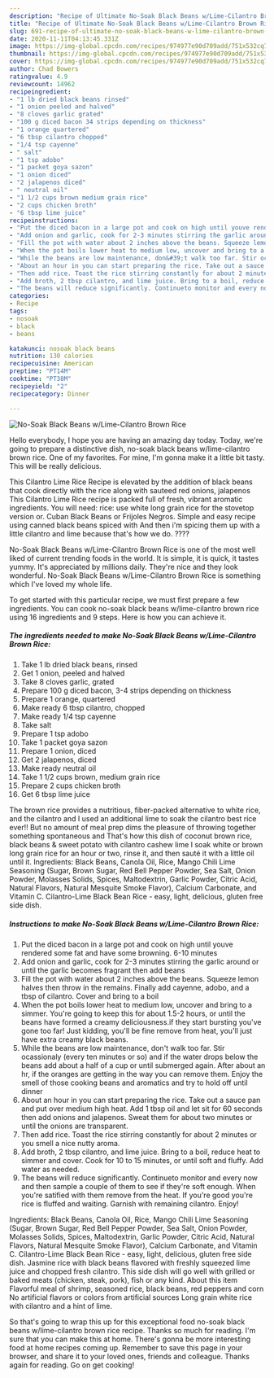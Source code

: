 ```yaml
---
description: "Recipe of Ultimate No-Soak Black Beans w/Lime-Cilantro Brown Rice"
title: "Recipe of Ultimate No-Soak Black Beans w/Lime-Cilantro Brown Rice"
slug: 691-recipe-of-ultimate-no-soak-black-beans-w-lime-cilantro-brown-rice
date: 2020-11-11T04:13:45.331Z
image: https://img-global.cpcdn.com/recipes/974977e90d709add/751x532cq70/no-soak-black-beans-wlime-cilantro-brown-rice-recipe-main-photo.jpg
thumbnail: https://img-global.cpcdn.com/recipes/974977e90d709add/751x532cq70/no-soak-black-beans-wlime-cilantro-brown-rice-recipe-main-photo.jpg
cover: https://img-global.cpcdn.com/recipes/974977e90d709add/751x532cq70/no-soak-black-beans-wlime-cilantro-brown-rice-recipe-main-photo.jpg
author: Chad Bowers
ratingvalue: 4.9
reviewcount: 14962
recipeingredient:
- "1 lb dried black beans rinsed"
- "1 onion peeled and halved"
- "8 cloves garlic grated"
- "100 g diced bacon 34 strips depending on thickness"
- "1 orange quartered"
- "6 tbsp cilantro chopped"
- "1/4 tsp cayenne"
- " salt"
- "1 tsp adobo"
- "1 packet goya sazon"
- "1 onion diced"
- "2 jalapenos diced"
- " neutral oil"
- "1 1/2 cups brown medium grain rice"
- "2 cups chicken broth"
- "6 tbsp lime juice"
recipeinstructions:
- "Put the diced bacon in a large pot and cook on high until youve rendered some fat and have some browning. 6-10 minutes"
- "Add onion and garlic, cook for 2-3 minutes stirring the garlic around or until the garlic becomes fragrant then add beans"
- "Fill the pot with water about 2 inches above the beans. Squeeze lemon halves then throw in the remains. Finally add cayenne, adobo, and a tbsp of cilantro. Cover and bring to a boil"
- "When the pot boils lower heat to medium low, uncover and bring to a simmer. You&#39;re going to keep this for about 1.5-2 hours, or until the beans have formed a creamy deliciousness.if they start bursting you&#39;ve gone too far! Just kidding, you&#39;ll be fine remove from heat, you&#39;ll just have extra creamy black beans."
- "While the beans are low maintenance, don&#39;t walk too far. Stir ocassionaly (every ten minutes or so) and if the water drops below the beans add about a half of a cup or until submerged again. After about an hr, if the oranges are getting in the way you can remove them. Enjoy the smell of those cooking beans and aromatics and try to hold off until dinner"
- "About an hour in you can start preparing the rice. Take out a sauce pan and put over medium high heat. Add 1 tbsp oil and let sit for 60 seconds then add onions and jalapenos. Sweat them for about two minutes or until the onions are transparent."
- "Then add rice. Toast the rice stirring constantly for about 2 minutes or you smell a nice nutty aroma."
- "Add broth, 2 tbsp cilantro, and lime juice. Bring to a boil, reduce heat to simmer and cover. Cook for 10 to 15 minutes, or until soft and fluffy. Add water as needed."
- "The beans will reduce significantly. Continueto monitor and every now and then sample a couple of them to see if they&#39;re soft enough. When you&#39;re satified with them remove from the heat. If you&#39;re good you&#39;re rice is fluffed and waiting. Garnish with remaining cilantro.  Enjoy!"
categories:
- Recipe
tags:
- nosoak
- black
- beans

katakunci: nosoak black beans 
nutrition: 130 calories
recipecuisine: American
preptime: "PT14M"
cooktime: "PT38M"
recipeyield: "2"
recipecategory: Dinner

---
```



![No-Soak Black Beans w/Lime-Cilantro Brown Rice](https://img-global.cpcdn.com/recipes/974977e90d709add/751x532cq70/no-soak-black-beans-wlime-cilantro-brown-rice-recipe-main-photo.jpg)

Hello everybody, I hope you are having an amazing day today. Today, we're going to prepare a distinctive dish, no-soak black beans w/lime-cilantro brown rice. One of my favorites. For mine, I'm gonna make it a little bit tasty. This will be really delicious.

This Cilantro Lime Rice Recipe is elevated by the addition of black beans that cook directly with the rice along with sauteed red onions, jalapenos This Cilantro Lime Rice recipe is packed full of fresh, vibrant aromatic ingredients. You will need: rice: use white long grain rice for the stovetop version or. Cuban Black Beans or Frijoles Negros. Simple and easy recipe using canned black beans spiced with And then i&#39;m spicing them up with a little cilantro and lime because that&#39;s how we do. ????

No-Soak Black Beans w/Lime-Cilantro Brown Rice is one of the most well liked of current trending foods in the world. It is simple, it is quick, it tastes yummy. It's appreciated by millions daily. They're nice and they look wonderful. No-Soak Black Beans w/Lime-Cilantro Brown Rice is something which I've loved my whole life.


To get started with this particular recipe, we must first prepare a few ingredients. You can cook no-soak black beans w/lime-cilantro brown rice using 16 ingredients and 9 steps. Here is how you can achieve it.

<!--inarticleads1-->

##### The ingredients needed to make No-Soak Black Beans w/Lime-Cilantro Brown Rice:

1. Take 1 lb dried black beans, rinsed
1. Get 1 onion, peeled and halved
1. Take 8 cloves garlic, grated
1. Prepare 100 g diced bacon, 3-4 strips depending on thickness
1. Prepare 1 orange, quartered
1. Make ready 6 tbsp cilantro, chopped
1. Make ready 1/4 tsp cayenne
1. Take  salt
1. Prepare 1 tsp adobo
1. Take 1 packet goya sazon
1. Prepare 1 onion, diced
1. Get 2 jalapenos, diced
1. Make ready  neutral oil
1. Take 1 1/2 cups brown, medium grain rice
1. Prepare 2 cups chicken broth
1. Get 6 tbsp lime juice


The brown rice provides a nutritious, fiber-packed alternative to white rice, and the cilantro and I used an additional lime to soak the cilantro best rice ever!! But no amount of meal prep dims the pleasure of throwing together something spontaneous and That&#39;s how this dish of coconut brown rice, black beans &amp; sweet potato with cilantro cashew lime I soak white or brown long grain rice for an hour or two, rinse it, and then sauté it with a little oil until it. Ingredients: Black Beans, Canola Oil, Rice, Mango Chili Lime Seasoning (Sugar, Brown Sugar, Red Bell Pepper Powder, Sea Salt, Onion Powder, Molasses Solids, Spices, Maltodextrin, Garlic Powder, Citric Acid, Natural Flavors, Natural Mesquite Smoke Flavor), Calcium Carbonate, and Vitamin C. Cilantro-Lime Black Bean Rice - easy, light, delicious, gluten free side dish. 

<!--inarticleads2-->

##### Instructions to make No-Soak Black Beans w/Lime-Cilantro Brown Rice:

1. Put the diced bacon in a large pot and cook on high until youve rendered some fat and have some browning. 6-10 minutes
1. Add onion and garlic, cook for 2-3 minutes stirring the garlic around or until the garlic becomes fragrant then add beans
1. Fill the pot with water about 2 inches above the beans. Squeeze lemon halves then throw in the remains. Finally add cayenne, adobo, and a tbsp of cilantro. Cover and bring to a boil
1. When the pot boils lower heat to medium low, uncover and bring to a simmer. You&#39;re going to keep this for about 1.5-2 hours, or until the beans have formed a creamy deliciousness.if they start bursting you&#39;ve gone too far! Just kidding, you&#39;ll be fine remove from heat, you&#39;ll just have extra creamy black beans.
1. While the beans are low maintenance, don&#39;t walk too far. Stir ocassionaly (every ten minutes or so) and if the water drops below the beans add about a half of a cup or until submerged again. After about an hr, if the oranges are getting in the way you can remove them. Enjoy the smell of those cooking beans and aromatics and try to hold off until dinner
1. About an hour in you can start preparing the rice. Take out a sauce pan and put over medium high heat. Add 1 tbsp oil and let sit for 60 seconds then add onions and jalapenos. Sweat them for about two minutes or until the onions are transparent.
1. Then add rice. Toast the rice stirring constantly for about 2 minutes or you smell a nice nutty aroma.
1. Add broth, 2 tbsp cilantro, and lime juice. Bring to a boil, reduce heat to simmer and cover. Cook for 10 to 15 minutes, or until soft and fluffy. Add water as needed.
1. The beans will reduce significantly. Continueto monitor and every now and then sample a couple of them to see if they&#39;re soft enough. When you&#39;re satified with them remove from the heat. If you&#39;re good you&#39;re rice is fluffed and waiting. Garnish with remaining cilantro.  Enjoy!


Ingredients: Black Beans, Canola Oil, Rice, Mango Chili Lime Seasoning (Sugar, Brown Sugar, Red Bell Pepper Powder, Sea Salt, Onion Powder, Molasses Solids, Spices, Maltodextrin, Garlic Powder, Citric Acid, Natural Flavors, Natural Mesquite Smoke Flavor), Calcium Carbonate, and Vitamin C. Cilantro-Lime Black Bean Rice - easy, light, delicious, gluten free side dish. Jasmine rice with black beans flavored with freshly squeezed lime juice and chopped fresh cilantro. This side dish will go well with grilled or baked meats (chicken, steak, pork), fish or any kind. About this item Flavorful meal of shrimp, seasoned rice, black beans, red peppers and corn No artificial flavors or colors from artificial sources Long grain white rice with cilantro and a hint of lime. 

So that's going to wrap this up for this exceptional food no-soak black beans w/lime-cilantro brown rice recipe. Thanks so much for reading. I'm sure that you can make this at home. There's gonna be more interesting food at home recipes coming up. Remember to save this page in your browser, and share it to your loved ones, friends and colleague. Thanks again for reading. Go on get cooking!
